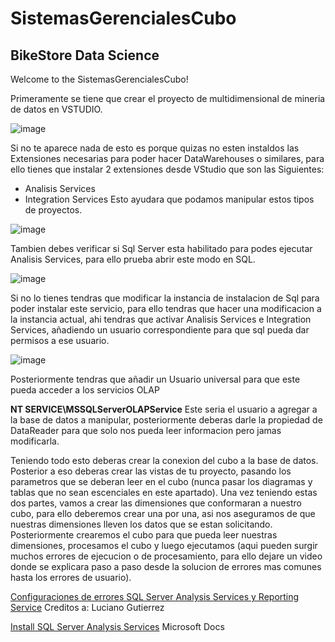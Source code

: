 # SistemasGerencialesCubo
BikeStore Data Science
---
Welcome to the SistemasGerencialesCubo!

Primeramente se tiene que crear el proyecto de multidimensional de mineria de datos en VSTUDIO.

![image](https://user-images.githubusercontent.com/82064182/198863202-35ba6a90-dfe8-49ee-b7bb-6f545bce1ef3.png)

Si no te aparece nada de esto es porque quizas no esten instaldos las Extensiones necesarias para poder hacer DataWarehouses o similares, para ello tienes que instalar 2 extensiones desde VStudio que son las Siguientes:
* Analisis Services
* Integration Services
Esto ayudara que podamos manipular estos tipos de proyectos.

![image](https://user-images.githubusercontent.com/82064182/198863253-9485cbdf-e74b-4018-ba93-146d4315745d.png)

Tambien debes verificar si Sql Server esta habilitado para podes ejecutar Analisis Services, para ello prueba abrir este modo en SQL.

![image](https://user-images.githubusercontent.com/82064182/198863294-31376668-8393-4c39-9e51-97136eafd7e9.png)

Si no lo tienes tendras que modificar la instancia de instalacion de Sql para poder instalar este servicio, para ello tendras que hacer una modificacion a la instancia actual, ahi tendras que activar Analisis Services e Integration Services, añadiendo un usuario correspondiente para que sql pueda dar permisos a ese usuario.

![image](https://user-images.githubusercontent.com/82064182/198863375-194c1af9-ec45-4269-81fa-1d9d6da71919.png)

Posteriormente tendras que añadir un Usuario universal para que este pueda acceder a los servicios OLAP 

**NT SERVICE\MSSQLServerOLAPService**
Este seria el usuario a agregar a la base de datos a manipular, posteriormente deberas darle la propiedad de DataReader para que solo nos pueda leer informacion pero jamas modificarla.

Teniendo todo esto deberas crear la conexion del cubo a la base de datos.
Posterior a eso deberas crear las vistas de tu proyecto, pasando los parametros que se deberan leer en el cubo (nunca pasar los diagramas y tablas que no sean escenciales en este apartado).
Una vez teniendo estas dos partes, vamos a crear las dimensiones que conformaran a nuestro cubo, para ello deberemos crear una por una, asi nos aseguramos de que nuestras dimensiones lleven los datos que se estan solicitando.
Posteriormente crearemos el cubo para que pueda leer nuestras dimensiones, procesamos el cubo y luego ejecutamos (aqui pueden surgir muchos errores de ejecucion o de procesamiento, para ello dejare un video donde se explicara paso a paso desde la solucion de errores mas comunes hasta los errores de usuario).

[Configuraciones de errores SQL Server Analysis Services y Reporting Service](https://youtu.be/QJfDG95jDbI) Creditos a: Luciano Gutierrez


[Install SQL Server Analysis Services](https://learn.microsoft.com/en-us/analysis-services/instances/install-windows/install-analysis-services?view=asallproducts-allversions) Microsoft Docs

  
